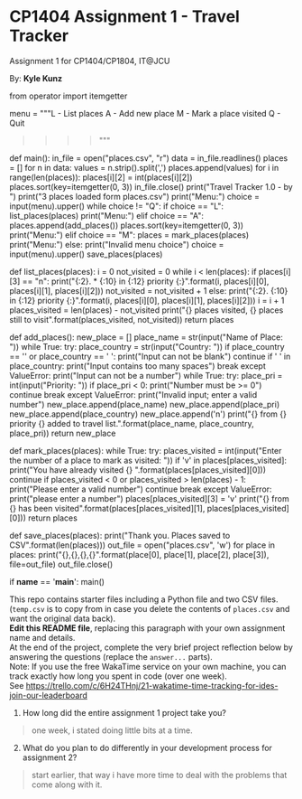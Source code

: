 # CP1404 Assignment 1 - Travel Tracker
Assignment 1 for CP1404/CP1804, IT@JCU

By: **Kyle Kunz** 

from operator import itemgetter

menu = """L - List places
A - Add new place
M - Mark a place visited
Q - Quit
>>>>"""


def main():
    in_file = open("places.csv", "r")
    data = in_file.readlines()
    places = []
    for n in data:
        values = n.strip().split(',')
        places.append(values)
    for i in range(len(places)):
        places[i][2] = int(places[i][2])
    places.sort(key=itemgetter(0, 3))
    in_file.close()
    print("Travel Tracker 1.0 - by <Kyle Kunz>")
    print("3 places loaded form places.csv")
    print("Menu:")
    choice = input(menu).upper()
    while choice != "Q":
        if choice == "L":
            list_places(places)
            print("Menu:")
        elif choice == "A":
            places.append(add_places())
            places.sort(key=itemgetter(0, 3))
            print("Menu:")
        elif choice == "M":
            places = mark_places(places)
            print("Menu:")
        else:
            print("Invalid menu choice")
        choice = input(menu).upper()
    save_places(places)


def list_places(places):
    i = 0
    not_visited = 0
    while i < len(places):
        if places[i][3] == "n":
            print("{:2}. * {:10} in {:12}    priority {:}".format(i, places[i][0], places[i][1], places[i][2]))
            not_visited = not_visited + 1
        else:
            print("{:2}.   {:10} in {:12}    priority {:}".format(i, places[i][0], places[i][1], places[i][2]))
        i = i + 1
    places_visited = len(places) - not_visited
    print("{} places visited, {} places still to visit".format(places_visited, not_visited))
    return places


def add_places():
    new_place = []
    place_name = str(input("Name of Place: "))
    while True:
        try:
            place_country = str(input("Country: "))
            if place_country == '' or place_country == ' ':
                print("Input can not be blank")
                continue
            if '  ' in place_country:
                print("Input contains too many spaces")
            break
        except ValueError:
            print("Input can not be a number")
    while True:
        try:
            place_pri = int(input("Priority: "))
            if place_pri < 0:
                print("Number must be >= 0")
                continue
            break
        except ValueError:
            print("Invalid input; enter a valid number")
    new_place.append(place_name)
    new_place.append(place_pri)
    new_place.append(place_country)
    new_place.append('n')
    print("{} from {}  priority {} added to travel list.".format(place_name, place_country, place_pri))
    return new_place


def mark_places(places):
    while True:
        try:
            places_visited = int(input("Enter the number of a place to mark as visited: "))
            if 'v' in places[places_visited]:
                print("You have already visited {} ".format(places[places_visited][0]))
                continue
            if places_visited < 0 or places_visited > len(places) - 1:
                print("Please enter a valid number")
                continue
            break
        except ValueError:
            print("please enter a number")
    places[places_visited][3] = 'v'
    print("{} from {} has been visited".format(places[places_visited][1], places[places_visited][0]))
    return places


def save_places(places):
    print("Thank you. Places saved to CSV".format(len(places)))
    out_file = open("places.csv", 'w')
    for place in places:
        print("{},{},{},{}".format(place[0], place[1], place[2], place[3]), file=out_file)
    out_file.close()


if __name__ == '__main__':
    main()



This repo contains starter files including a Python file and two CSV files.  
(`temp.csv` is to copy from in case you delete the contents of `places.csv` and want the original data back).  
**Edit this README file**, replacing this paragraph with your own assignment name and details.  
At the end of the project, complete the very brief project reflection below by answering the questions (replace the `answer...` parts).  
Note: If you use the free WakaTime service on your own machine, you can track exactly how long you spent in code (over one week).  
See https://trello.com/c/6H24THnj/21-wakatime-time-tracking-for-ides-join-our-leaderboard

1. How long did the entire assignment 1 project take you?
> one week, i stated doing little bits at a time. 

2. What do you plan to do  differently in your development process for assignment 2?
> start earlier, that way i have more time to deal with the problems that come along with it.  
